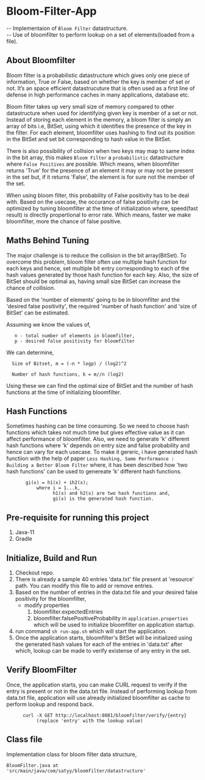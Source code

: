 # Bloom-Filter-App
-- Implementaion of `Bloom Filter` datastructure.  
-- Use of bloomfilter to perform lookup on a set of elements(loaded from a file).

## About Bloomfilter
Bloom filter is a probabilistic datastructure which gives only one piece of information, True or False, based on whether the key is member of set or not. It’s an space efficient datastrucuture that is often used as a first line of defense in high performance caches in many applications, database etc. 

Bloom filter takes up very small size of memory compared to other datastructure when used for identifying given key is member of a set or not. Instead of storing each element in the memory, a bloom filter is simply an array of bits i.e, BitSet, using which it identifies the presence of the key in the filter. For each element, bloomfilter uses hashing to find out its position in the BitSet and set bit corresponding to hash value in the BitSet.

There is also possibility of collision when two keys may map to same index in the bit array, this makes `Bloom Filter` a `probabilistic` datastructure where `False Positives` are possible. Which means, when bloomfilter returns 'True' for the presence of an element it may or may not be present in the set but, if it returns 'False', the element is for sure not the member of the set.

When using bloom filter, this probability of False positivity has to be deal with. Based on the usecase, the occurance of false positivity can be optimized by tuning bloomfilter at the time of initialization where, speed(fast result) is directly propertional to error rate. Which means, faster we make bloomfilter, more the chance of false positive.

## Maths Behind Tuning
The major challenge is to reduce the collision in the bit array(BitSet). To overcome this problem, bloom filter often use multiple hash function for each keys and hence, set multiple bit entry corresponding to each of the hash values generated by those hash function for each key.
Also, the size of BitSet should be optimal as, having small size BitSet can increase the chance of collision.

Based on the 'number of elements' going to be in bloomfilter and the 'desired false positivity', the required 'number of hash function' and 'size of BitSet' can be estimated.

Assuming we know the values of, 
```
   n - total number of elements in bloomfilter, 
   p - desired false positivity for bloomfilter
```
We can determine,
```
  Size of Bitset, m = (-n * logp) / (log2)^2

  Number of hash functions, k = m//n (log2)
```
Using these we can find the optimal size of BitSet and the number of hash functions at the time of initializing bloomfilter.

## Hash Functions

Sometimes hashing can be time consuming. So we need to choose hash functions which takes not much time but gives effective value as it can affect performance of bloomfilter. Also, we need to generate 'k' different hash functions where 'k' depends on entry size and false probability and hence can vary for each usecase.
To make it gereric, i have generated hash functiion with the help of paper `Less Hashing, Same Performance : Building a Better Bloom Filter` where, it has been described how 'two hash functions' can be used to genereate 'k' different hash functions.
 ```
        gi(x) = h1(x) + ih2(x);                 
            where i = 1...k,
                  h1(x) and h2(x) are two hash functions and,
                  gi(x) is the generated hash function.
 ```       
 
 ## Pre-requisite for running this project
 1. Java-11
 2. Gradle
 
 ## Initialize, Build and Run
 1. Checkout repo.
 2. There is already a sample 40 entries 'data.txt' file present at 'resource' path. You can modify this file to add or remove entries.
 3. Based on the number of entries in the data.txt file and your desired false positivity for the bloomfilter, 
      - modify properties
           1. bloomfilter.expectedEntries 
           2. bloomfilter.falsePositiveProbability
        in `application.properties` which will be used to initialize bloomfilter on application startup.
 4. run command `sh run-app.sh` which will start the application.
 5. Once the application starts, bloomfilter's BitSet will be initialized using the generated hash values for each of the entries in 'data.txt' after which, lookup can be made to verify existense of any entry in the set.

 ## Verify BloomFilter
 Once, the application starts, you can make CURL request to verify if the entry is present or not in the data.txt file. 
 Instead of performing lookup from data.txt file, application will use already initialized bloomfilter as cache to perform lookup and respond back.

```
      curl -X GET http://localhost:8081/bloomfilter/verify/{entry}  
           (replace 'entry' with the lookup value)
```

## Class file 
Implementation class for bloom filter data structure, 
```
BloomFilter.java at 'src/main/java/com/satyy/bloomfilter/datastructure'
```

